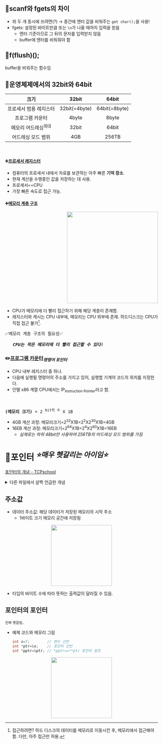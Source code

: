 ## 📍scanf와 fgets의 차이
* 위 두 개 동시에 쓰려면(?) → 중간에 엔터 값을 비워주는 ```get char();```을 사용!
* fgets: 설정된 바이트만큼 또는 ```\n```가 나올 때까지 입력을 받음
    * 엔터 기준이므로 그 뒤의 문자를 입력받지 않음
    * buffer에 엔터를 비워줘야 함

## 📍f(flush)();
buffer을 비워주는 함수임

## 📍운영체제에서의 32bit와 64bit
|크기|32bit|64bit|
|:---:|:---:|:---:|
|프로세서 범용 레지스터|32bit(=4byte)|64bit(=8byte)|
|프로그램 카운터|4byte|8byte|
|메모리 어드레싱<sup>최대</sup>|32bit|64bit|
|어드레싱 모드 범위|4GB|256TB|
<br>

#### ➕[프로세서 레지스터](https://ko.wikipedia.org/wiki/%ED%94%84%EB%A1%9C%EC%84%B8%EC%84%9C_%EB%A0%88%EC%A7%80%EC%8A%A4%ED%84%B0)
* 컴퓨터의 프로세서 내에서 자료를 보관하는 아주 빠른 **기억 장소**.
* 현재 계산을 수행중인 값을 저장하는 데 사용.
* 프로세서==CPU
* 가장 빠른 속도로 접근 가능.

#### ➕[메모리 계층 구조](https://ko.wikipedia.org/wiki/%EB%A9%94%EB%AA%A8%EB%A6%AC_%EA%B3%84%EC%B8%B5_%EA%B5%AC%EC%A1%B0)
<p align="right">
   <img src="https://github.com/redzzzi/C23summer/assets/127263392/c0ee1d7b-681a-4ede-8c29-52fe402f30b5" width="300px">
</p>

* CPU가 메모리에 더 빨리 접근하기 위해 해당 계층이 존재함.
* 레지스터와 캐시는 CPU 내부에, 메모리는 CPU 외부에 존재. 하드디스크는 CPU가 직접 접근 불가[^id].
<pre>
✅메모리 계층 구조의 필요성✅<br>
   <b><i>CPU는 작은 메모리에 더 빨리 접근할 수 있다!</i></b>
</pre>

### ✏️[프로그램 카운터](https://ko.wikipedia.org/wiki/%ED%94%84%EB%A1%9C%EA%B7%B8%EB%9E%A8_%EC%B9%B4%EC%9A%B4%ED%84%B0)<sub><i>명령어 포인터</i></sub>
* CPU 내부 레지스터 중 하나.
* 다음에 실행될 명령어의 주소를 가지고 있어, 실행할 기계어 코드의 위치를 지정한다.
* 인텔 x86 계열 CPU에서는 IP<sub>Instruction Pointer</sub>라고 함.
<br>

<pre><b>(메모리 크기)</b> = 2 <sup>bit의 수</sup> X 1B</pre>
* 4GB 계산 과정: 메모리크기=2<sup>32</sup>X1B=2<sup>2</sup>X2<sup>30</sup>X1B=4GB
* 16EB 계산 과정: 메모리크기=2<sup>64</sup>X1B=2<sup>4</sup>X2<sup>60</sup>X1B=16EB
   * *실제로는 하위 48bit만 사용하여 256TB의 어드레싱 모드 범위를 가짐*

# 📌포인터 <sup><i>⭐매우 헷갈리는 아이임⭐</i></sup>
[포인터의 개념 - TCPschool](http://www.tcpschool.com/c/c_pointer_intro)
<details>
   <summary>다른 파일에서 살짝 언급한 개념</summary>
   <div markdown="1">

   <br>
   <pre>💡 다른 변수 또는 데이터 구조의 <b>메모리 주소를 저장하는 변수</b> 💡</pre>
   
   * 포인터 변수 선언 방법: 변수 타입 뒤에 ```*``` 기호 사용
   * 사용 예시
     <br>
   
     ```c
     int num = 10;
     int *ptr = &num;
     printf("%d\n", *ptr); // 포인터를 통해 변수의 값 읽기
     *ptr = 20; // 포인터를 통해 변수의 값 수정
     printf("%d\n", num); // 변경된 값 출력
     ```
       * 포인터를 통해 변수를 수정할 때 ```&num = 20;```이라고 쓰면 안됨<br>
         ∵ ```&``` 연산자는 <b>변수의 주소를 나타내는 것일뿐, <i>변수를 가리키지 않음</i></b>
       <br>
       
       * ```*ptr = 20;```은 **ptr**이 가리키는 변수 **num**의 값을 수정함
    </div>
      
</details>

## 주소값
* 데이터 주소값: 해당 데이터가 저장된 메모리의 시작 주소
   * 1바이트 크기 메모리 공간에 저장됨
  
<p align="center">
   <img src="https://github.com/redzzzi/C23summer/assets/127263392/12dfd749-e4d8-4a0c-b153-cfe8318ddec6" width="200px">
</p>

* 타입의 바이트 수에 따라 뜻하는 출력값이 달라질 수 있음.

## 포인터의 포인터
<sup>진짜 헷갈림..</sup>
* 예제 코드와 메모리 그림

  ```c
  int x=7;        // 변수 선언
  int *ptr=&x;    // 포인터 선언
  int *pptr=&ptr; // *pptr==**ptr 포인터 참조
  ```
  
<p align="center">
   <img src="https://github.com/redzzzi/C23summer/assets/127263392/7d25295a-d070-4ab6-93bd-3c40b7586b58" width="200px">
</p>

[^id]: 접근하려면? 하드 디스크의 데이터를 메모리로 이동시킨 후, 메모리에서 접근해야 함. 다만, 아주 접근만 허용.
